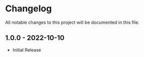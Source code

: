 # Changelog

All notable changes to this project will be documented in this file.

## 1.0.0 - 2022-10-10

- Initial Release

